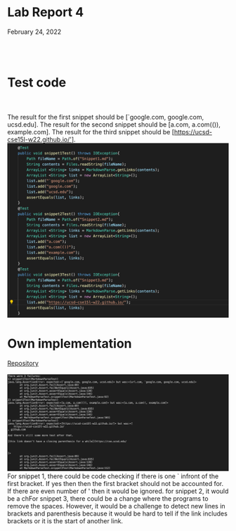 # **Lab Report 4**
February 24, 2022
<br/><br/>
<br/><br/>
# Test code
<br/><br/>
The result for the first snippet should be [`google.com, google.com, ucsd.edu]. The result for the second snippet should be [a.com, a.com(()), example.com]. The result for the third snippet should be [https://ucsd-cse15l-w22.github.io/']. 
![image](6ebac096ed4ce4f30e561a71a9414df8.png)
# Own implementation 
[Repository](https://github.com/littlefishy1/markdown-parse)
<br/><br/>
![image](eaf690a5862db538c9b108f5942494b0.png)
For snippet 1, there could be code checking if there is one ` infront of the first bracket. If yes then then the first bracket should not be accounted for. If there are even number of ' then it would be ignored. for snippet 2, it would be a chFor snippet 3, there could be a change where the programs to remove the spaces. However, it would be a challenge to detect new lines in brackets and parenthesis because it would be hard to tell if the link includes brackets or it is the start of another link.